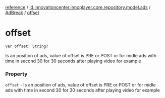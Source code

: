 [reference](../../index.md) / [id.innovationcenter.innoplayer.core.repository.model.ads](../index.md) / [AdBreak](index.md) / [offset](./offset.md)

# offset

`var offset: `[`String`](https://kotlinlang.org/api/latest/jvm/stdlib/kotlin/-string/index.html)`?`

Is an position of ads, value of offset is PRE or POST or for midle ads with time in second 30 for 30 seconds after playing video for example

### Property

`offset` - Is an position of ads, value of offset is PRE or POST or for midle ads with time in second 30 for 30 seconds after playing video for example
